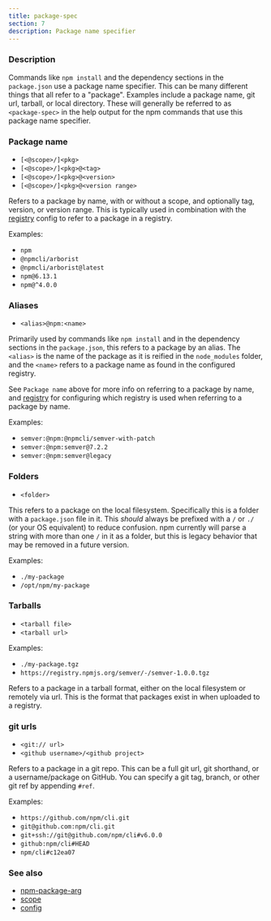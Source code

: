 ```yaml
---
title: package-spec
section: 7
description: Package name specifier
---
```


### Description

Commands like `npm install` and the dependency sections in the `package.json` use a package name specifier.
This can be many different things that all refer to a "package".  Examples include a package name, git url, tarball, or local directory.
These will generally be referred to as `<package-spec>` in the help output for the npm commands that use this package name specifier.

### Package name

* `[<@scope>/]<pkg>`
* `[<@scope>/]<pkg>@<tag>`
* `[<@scope>/]<pkg>@<version>`
* `[<@scope>/]<pkg>@<version range>`

Refers to a package by name, with or without a scope, and optionally tag, version, or version range.
This is typically used in combination with the [registry](/using-npm/config#registry) config to refer to a package in a registry.

Examples:
* `npm`
* `@npmcli/arborist`
* `@npmcli/arborist@latest`
* `npm@6.13.1`
* `npm@^4.0.0`

### Aliases

* `<alias>@npm:<name>`

Primarily used by commands like `npm install` and in the dependency sections in the `package.json`, this refers to a package by an alias.
The `<alias>` is the name of the package as it is reified in the `node_modules` folder, and the `<name>` refers to a package name as found in the configured registry.

See `Package name` above for more info on referring to a package by name, and [registry](/using-npm/config#registry) for configuring which registry is used when referring to a package by name.

Examples:
* `semver:@npm:@npmcli/semver-with-patch`
* `semver:@npm:semver@7.2.2`
* `semver:@npm:semver@legacy`

### Folders

* `<folder>`

This refers to a package on the local filesystem.
Specifically this is a folder with a `package.json` file in it.
This *should* always be prefixed with a `/` or `./` (or your OS equivalent) to reduce confusion.
npm currently will parse a string with more than one `/` in it as a folder, but this is legacy behavior that may be removed in a future version.

Examples:

* `./my-package`
* `/opt/npm/my-package`

### Tarballs

* `<tarball file>`
* `<tarball url>`

Examples:

* `./my-package.tgz`
* `https://registry.npmjs.org/semver/-/semver-1.0.0.tgz`

Refers to a package in a tarball format, either on the local filesystem or remotely via url.
This is the format that packages exist in when uploaded to a registry.

### git urls

* `<git:// url>`
* `<github username>/<github project>`

Refers to a package in a git repo.
This can be a full git url, git shorthand, or a username/package on GitHub.
You can specify a git tag, branch, or other git ref by appending `#ref`.

Examples:

* `https://github.com/npm/cli.git`
* `git@github.com:npm/cli.git`
* `git+ssh://git@github.com/npm/cli#v6.0.0`
* `github:npm/cli#HEAD`
* `npm/cli#c12ea07`

### See also

* [npm-package-arg](https://npm.im/npm-package-arg)
* [scope](/using-npm/scope)
* [config](/using-npm/config)
